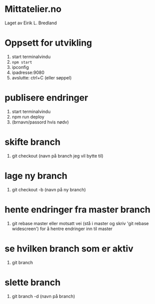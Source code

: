 # Mittatelier.no

Laget av Eirik L. Bredland

# Oppsett for utvikling

1. start terminalvindu
2. `npm start`
3. ipconfig
4. ipadresse:9080
5. avslutte: ctrl+C (eller søppel)

# publisere endringer

1. start terminalvindu
2. npm run deploy
3. (brnavn/passord hvis nødv)

# skifte branch

1. git checkout (navn på branch jeg vil bytte til)

# lage ny branch

1. git checkout -b (navn på ny branch)

# hente endringer fra master branch

1. git rebase master
eller motsatt vei (stå i master og skriv 'git rebase widescreen') for å hentre endringer inn til master

# se hvilken branch som er aktiv

1. git branch

# slette branch

1. git branch -d (navn på branch)
